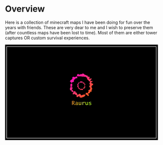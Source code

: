# Overview

Here is a collection of minecraft maps I have been doing for fun over the years with friends.
These are very dear to me and I wish to preserve them (after countless maps have been lost to time).
Most of them are either tower captures OR custom survival experiences.

<p align="center">
  <img src="icon.png" />
</p>

